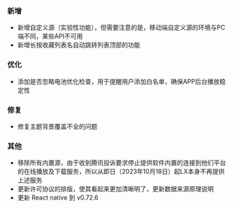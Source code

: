 ### 新增

- 新增自定义源（实验性功能），但需要注意的是，移动端自定义源的环境与PC端不同，某些API不可用
- 新增长按收藏列表名自动跳转列表顶部的功能

### 优化

- 添加是否忽略电池优化检查，用于提醒用户添加白名单，确保APP后台播放稳定性

### 修复

- 修复主题背景覆盖不全的问题

### 其他

- 移除所有内置源，由于收到腾讯投诉要求停止提供软件内置的连接到他们平台的在线播放及下载服务，所以从即日（2023年10月18日）起LX本身不再提供上述服务
- 更新许可协议的排版，使其看起来更加清晰明了，更新数据来源原理说明
- 更新 React native 到 v0.72.6

